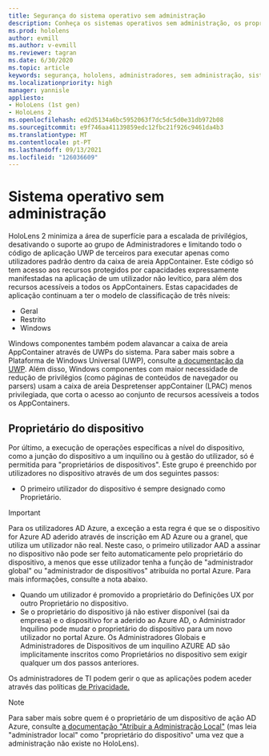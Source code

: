 ```yaml
---
title: Segurança do sistema operativo sem administração
description: Conheça os sistemas operativos sem administração, os proprietários de dispositivos e a segurança em HoloLens dispositivos de realidade mista.
ms.prod: hololens
author: evmill
ms.author: v-evmill
ms.reviewer: tagran
ms.date: 6/30/2020
ms.topic: article
keywords: segurança, hololens, administradores, sem administração, sistema operativo, sistema operativo sem administração, administrador-os, administração-sem-os, hololens 2, hololens2 segurança,
ms.localizationpriority: high
manager: yannisle
appliesto:
- HoloLens (1st gen)
- HoloLens 2
ms.openlocfilehash: ed2d5134a6bc5952063f7dc5dc5d0e31db972b08
ms.sourcegitcommit: e9f746aa41139859edc12fbc21f926c9461da4b3
ms.translationtype: MT
ms.contentlocale: pt-PT
ms.lasthandoff: 09/13/2021
ms.locfileid: "126036609"
---
```

# <a name="admin-less-operating-system"></a>Sistema operativo sem administração

HoloLens 2 minimiza a área de superfície para a escalada de privilégios, desativando o suporte ao grupo de Administradores e limitando todo o código de aplicação UWP de terceiros para executar apenas como utilizadores padrão dentro da caixa de areia AppContainer. Este código só tem acesso aos recursos protegidos por capacidades expressamente manifestadas na aplicação de um utilizador não levítico, para além dos recursos acessíveis a todos os AppContainers.
Estas capacidades de aplicação continuam a ter o modelo de classificação de três níveis:
  * Geral
  * Restrito
  * Windows

Windows componentes também podem alavancar a caixa de areia AppContainer através de UWPs do sistema. Para saber mais sobre a Plataforma de Windows Universal (UWP), consulte [a documentação da UWP](/windows/uwp/). Além disso, Windows componentes com maior necessidade de redução de privilégios (como páginas de conteúdos de navegador ou parsers) usam a caixa de areia Despretenser appContainer (LPAC) menos privilegiada, que corta o acesso ao conjunto de recursos acessíveis a todos os AppContainers.

## <a name="device-owner"></a>Proprietário do dispositivo

Por último, a execução de operações específicas a nível do dispositivo, como a junção do dispositivo a um inquilino ou à gestão do utilizador, só é permitida para "proprietários de dispositivos". Este grupo é preenchido por utilizadores no dispositivo através de um dos seguintes passos:
  * O primeiro utilizador do dispositivo é sempre designado como Proprietário. 
> [!IMPORTANT]
>Para os utilizadores AD Azure, a exceção a esta regra é que se o dispositivo for Azure AD aderido através de inscrição em AD Azure ou a granel, que utiliza um utilizador não real. Neste caso, o primeiro utilizador AAD a assinar no dispositivo não pode ser feito automaticamente pelo proprietário do dispositivo, a menos que esse utilizador tenha a função de "administrador global" ou "administrador de dispositivos" atribuída no portal Azure. Para mais informações, consulte a nota abaixo.  

  * Quando um utilizador é promovido a proprietário do Definições UX por outro Proprietário no dispositivo.
  * Se o proprietário do dispositivo já não estiver disponível (sai da empresa) e o dispositivo for a aderido ao Azure AD, o Administrador Inquilino pode mudar o proprietário do dispositivo para um novo utilizador no portal Azure. Os Administradores Globais e Administradores de Dispositivos de um inquilino AZURE AD são implicitamente inscritos como Proprietários no dispositivo sem exigir qualquer um dos passos anteriores.  

 Os administradores de TI podem gerir o que as aplicações podem aceder através das políticas [de Privacidade.](/windows/client-management/mdm/policy-csp-privacy) 

> [!NOTE]
> Para saber mais sobre quem é o proprietário de um dispositivo de ação AD Azure, consulte [a documentação "Atribuir a Administração Local"](/azure/active-directory/devices/assign-local-admin) (mas leia "administrador local" como "proprietário do dispositivo" uma vez que a administração não existe no HoloLens).